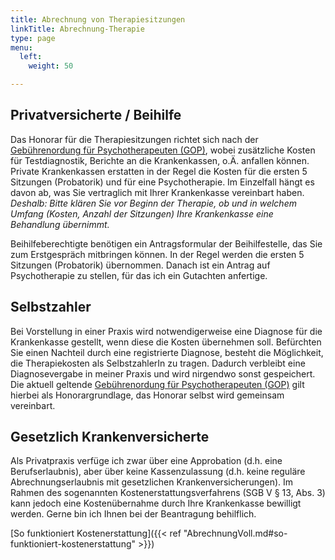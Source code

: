 ```yaml
---
title: Abrechnung von Therapiesitzungen
linkTitle: Abrechnung-Therapie
type: page
menu:
  left:
    weight: 50

---
```

## Privatversicherte / Beihilfe

Das Honorar für die Therapiesitzungen richtet sich nach der [Gebührenordung für Psychotherapeuten (GOP)](/files/gop.pdf), wobei zusätzliche Kosten für Testdiagnostik, Berichte an die Krankenkassen, o.Ä. anfallen können. Private Krankenkassen erstatten in der Regel die Kosten für die ersten 5 Sitzungen (Probatorik) und für eine Psychotherapie. Im Einzelfall hängt es davon ab, was Sie vertraglich mit Ihrer Krankenkasse vereinbart haben. _Deshalb: Bitte klären Sie vor Beginn der Therapie, ob und in welchem Umfang (Kosten, Anzahl der Sitzungen) Ihre Krankenkasse eine Behandlung übernimmt._

Beihilfeberechtigte benötigen ein Antragsformular der Beihilfestelle, das Sie zum Erstgespräch mitbringen können. In der Regel werden die ersten 5 Sitzungen (Probatorik) übernommen. Danach ist ein Antrag auf Psychotherapie zu stellen, für das ich ein Gutachten anfertige.

## Selbstzahler

Bei Vorstellung in einer Praxis wird notwendigerweise eine Diagnose für die Krankenkasse gestellt, wenn diese die Kosten übernehmen 
soll. Befürchten Sie einen Nachteil durch eine registrierte Diagnose, besteht die Möglichkeit, die Therapiekosten als SelbstzahlerIn 
zu tragen. Dadurch verbleibt eine Diagnosevergabe in meiner Praxis und wird nirgendwo sonst gespeichert. Die aktuell geltende 
[Gebührenordung für Psychotherapeuten (GOP)](/files/gop.pdf) gilt hierbei als Honorargrundlage, das Honorar selbst 
wird gemeinsam vereinbart.

## Gesetzlich Krankenversicherte

Als Privatpraxis verfüge ich zwar über eine Approbation (d.h. eine Berufserlaubnis), aber über keine Kassenzulassung (d.h. keine 
reguläre Abrechnungserlaubnis mit gesetzlichen Krankenversicherungen). Im Rahmen des sogenannten Kosten&shy;erstattungs&shy;verfahrens (SGB V § 
13, Abs. 3) kann jedoch eine Kostenübernahme durch Ihre Krankenkasse bewilligt werden. Gerne bin ich Ihnen bei der Beantragung 
behilflich.

[So funktioniert Kostenerstattung]({{< ref "AbrechnungVoll.md#so-funktioniert-kostenerstattung" >}})